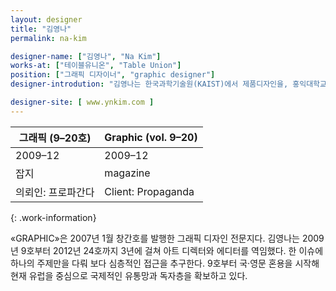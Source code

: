 ```yaml
---
layout: designer
title: "김영나"
permalink: na-kim

designer-name: ["김영나", "Na Kim"]
works-at: ["테이블유니온", "Table Union"]
position: ["그래픽 디자이너", "graphic designer"]
designer-introdution: "김영나는 한국과학기술원(KAIST)에서 제품디자인을, 홍익대학교에서 그래픽디자인을 전공했다. 네덜란드 베르크플라츠 티포흐라피를 졸업하고 암스테르담에서 디자인 사무실을 운영했다. 현재는 서울에서 테이블 유니온의 멤버로 활동하고 있다. 커먼센터의 운영위원을 맡았으며 2013년 두산연강예술상을, 2014년 문화체육관광부 오늘의 젊은 예술가 상을 수상했다. 2009년부터 2012년까지 계간 «GRAPHIC»의 아트 디렉터이자 편집자로 활동했고, RIOT(겐트, 2017), 두산갤러리(뉴욕/서울, 2015/2014), 갤러리 팩토리(서울, 2011)에서 개인전을 열었다. 쇼몽 그래픽 디자인 페스티벌, 브루노 비엔날레, 서울 국제 타이포그래피 비엔날레: 타이포잔치 등의 국제 행사에서 큐레이터로 활동했다."

designer-site: [ www.ynkim.com ]
---
```


| 그래픽 (9–20호) | Graphic (vol. 9–20) |
|----------------|----------------|
| 2009–12 | 2009–12 |
| 잡지 | magazine |
| 의뢰인: 프로파간다 | Client: Propaganda |
{: .work-information}

«GRAPHIC»은 2007년 1월 창간호를 발행한 그래픽 디자인 전문지다. 김영나는 2009년 9호부터 2012년 24호까지 3년에 걸쳐 아트 디렉터와 에디터를 역임했다. 한 이슈에 하나의 주제만을 다뤄 보다 심층적인 접근을 추구한다. 9호부터 국·영문 혼용을 시작해 현재 유럽을 중심으로 국제적인 유통망과 독자층을 확보하고 있다.
